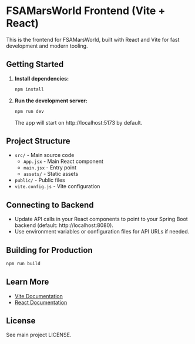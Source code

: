 # FSAMarsWorld Frontend (Vite + React)

This is the frontend for FSAMarsWorld, built with React and Vite for fast development and modern tooling.

## Getting Started

1. **Install dependencies:**
   ```sh
   npm install
   ```
2. **Run the development server:**
   ```sh
   npm run dev
   ```
   The app will start on http://localhost:5173 by default.

## Project Structure

- `src/` - Main source code
  - `App.jsx` - Main React component
  - `main.jsx` - Entry point
  - `assets/` - Static assets
- `public/` - Public files
- `vite.config.js` - Vite configuration

## Connecting to Backend

- Update API calls in your React components to point to your Spring Boot backend (default: http://localhost:8080).
- Use environment variables or configuration files for API URLs if needed.

## Building for Production

```sh
npm run build
```

## Learn More
- [Vite Documentation](https://vitejs.dev/)
- [React Documentation](https://react.dev/)

## License
See main project LICENSE.
